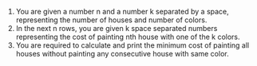 1. You are given a number n and a number k separated by a space, representing the number of houses and number of colors.
2. In the next n rows, you are given k space separated numbers representing the cost of painting nth house with one of the k colors.
3. You are required to calculate and print the minimum cost of painting all houses without painting any consecutive house with same color.

